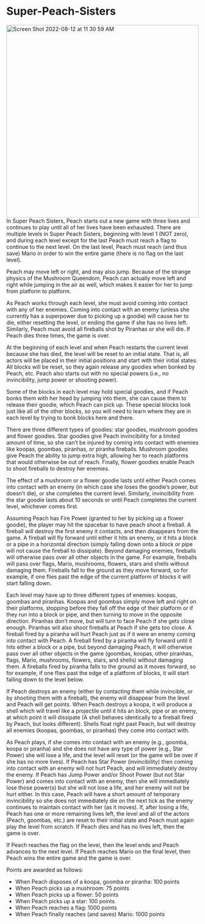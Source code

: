 # Super-Peach-Sisters <br/>
<img width="504" alt="Screen Shot 2022-08-12 at 11 30 59 AM" src="https://user-images.githubusercontent.com/88398285/184421668-9b07c1b7-f036-4e54-8092-0765585cd161.png">
In Super Peach Sisters, Peach starts out a new game with three lives and continues to play until all of her lives have been exhausted. There are multiple levels in Super Peach Sisters, beginning with level 1 (NOT zero), and during each level except for the last Peach must reach a flag to continue to the next level. On the last level, Peach must reach (and thus save) Mario in order to win the entire game (there is no flag on the last level).

Peach may move left or right, and may also jump. Because of the strange physics of the Mushroom Queendom, Peach can actually move left and right while jumping in the air as well, which makes it easier for her to jump from platform to platform.

As Peach works through each level, she must avoid coming into contact with any of her enemies. Coming into contact with an enemy (unless she currently has a superpower due to picking up a goodie) will cause her to die, either resetting the level, or ending the game if she has no lives left. Similarly, Peach must avoid all fireballs shot by Piranhas or she will die. If Peach dies three times, the game is over.

At the beginning of each level and when Peach restarts the current level because she has died, the level will be reset to an initial state. That is, all actors will be placed in their initial positions and start with their initial states. All blocks will be reset, so they again release any goodies when bonked by Peach, etc. Peach also starts out with no special powers (i.e., no invincibility, jump power or shooting power).

Some of the blocks in each level may hold special goodies, and if Peach bonks them with her head by jumping into them, she can cause them to release their goodie, which Peach can pick up. These special blocks look just like all of the other blocks, so you will need to learn where they are in each level by trying to bonk blocks here and there.

There are three different types of goodies: star goodies, mushroom goodies and flower goodies. Star goodies give Peach invincibility for a limited amount of time, so she can’t be injured by coming into contact with enemies like koopas, goombas, piranhas, or piranha fireballs. Mushroom goodies give Peach the ability to jump extra high, allowing her to reach platforms that would otherwise be out of reach. Finally, flower goodies enable Peach to shoot fireballs to destroy her enemies.

The effect of a mushroom or a flower goodie lasts until either Peach comes into contact with an enemy (in which case she loses the goodie’s power, but doesn’t die), or she completes the current level. Similarly, invincibility from the star goodie lasts about 10 seconds or until Peach completes the current level, whichever comes first.

Assuming Peach has Fire Power (granted to her by picking up a flower goodie), the player may hit the spacebar to have peach shoot a fireball. A fireball will destroy the first enemy it contacts, and then disappears from the game. A fireball will fly forward until either it hits an enemy, or it hits a block or a pipe in a horizontal direction (simply falling down onto a block or pipe will not cause the fireball to dissipate). Beyond damaging enemies, fireballs will otherwise pass over all other objects in the game. For example, fireballs will pass over flags, Mario, mushrooms, flowers, stars and shells without damaging them. Fireballs fall to the ground as they move forward, so for example, if one flies past the edge of the current platform of blocks it will start falling down.

Each level may have up to three different types of enemies: koopas, goombas and piranhas. Koopas and goombas simply move left and right on their platforms, stopping before they fall off the edge of their platform or if they run into a block or pipe, and then turning to move in the opposite direction. Piranhas don’t move, but will turn to face Peach if she gets close enough. Piranhas will also shoot fireballs at Peach if she gets too close. A fireball fired by a piranha will hurt Peach just as if it were an enemy coming into contact with Peach. A fireball fired by a piranha will fly forward until it hits either a block or a pipe, but beyond damaging Peach, it will otherwise pass over all other objects in the game (goombas, koopas, other piranhas, flags, Mario, mushrooms, flowers, stars, and shells) without damaging them. A fireballs fired by piranha falls to the ground as it moves forward, so for example, if one flies past the edge of a platform of blocks, it will start falling down to the level below.

If Peach destroys an enemy (either by contacting them while invincible, or by shooting them with a fireball), the enemy will disappear from the level and Peach will get points. When Peach destroys a koopa, it will produce a shell which will travel like a projectile until it hits an block, pipe or an enemy, at which point it will dissipate (A shell behaves identically to a fireball fired by Peach, but looks different). Shells float right past Peach, but will destroy all enemies (koopas, goombas, or piranhas) they come into contact with.

As Peach plays, if she comes into contact with an enemy (e.g., goomba, koopa or piranha) and she does not have any type of power (e.g., Star Power) she will lose a life, and the level will reset (or the game will be over if she has no more lives). If Peach has Star Power (invincibility) then coming into contact with an enemy will not hurt Peach, and will immediately destroy the enemy. If Peach has Jump Power and/or Shoot Power (but not Star Power) and comes into contact with an enemy, then she will immediately lose those power(s) but she will not lose a life, and her enemy will not be hurt either. In this case, Peach will have a short amount of temporary invincibility so she does not immediately die on the next tick as the enemy continues to maintain contact with her (as it moves). If, after losing a life, Peach has one or more remaining lives left, the level and all of the actors (Peach, goombas, etc.) are reset to their initial state and Peach must again play the level from scratch. If Peach dies and has no lives left, then the game is over.

If Peach reaches the flag on the level, then the level ends and Peach advances to the next level. If Peach reaches Mario on the final level, then Peach wins the entire game and the game is over.

Points are awarded as follows:
* When Peach disposes of a koopa, goomba or piranha: 100 points
* When Peach picks up a mushroom: 75 points
* When Peach picks up a flower: 50 points
* When Peach picks up a star: 100 points
* When Peach reaches a flag: 1000 points
* When Peach finally reaches (and saves) Mario: 1000 points
